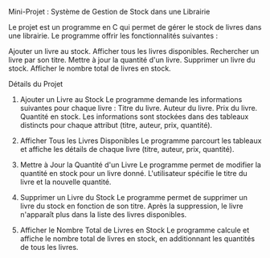 Mini-Projet : Système de Gestion de Stock dans une Librairie

Le projet est un programme en C qui permet de gérer le stock de livres dans une librairie. Le programme offrir les fonctionnalités suivantes :

Ajouter un livre au stock.
Afficher tous les livres disponibles.
Rechercher un livre par son titre.
Mettre à jour la quantité d'un livre.
Supprimer un livre du stock.
Afficher le nombre total de livres en stock.

Détails du Projet

1. Ajouter un Livre au Stock
Le programme demande les informations suivantes pour chaque livre :
Titre du livre.
Auteur du livre.
Prix du livre.
Quantité en stock.
Les informations sont stockées dans des tableaux distincts pour chaque attribut (titre, auteur, prix, quantité).

2. Afficher Tous les Livres Disponibles
Le programme parcourt les tableaux et affiche les détails de chaque livre (titre, auteur, prix, quantité).

3. Mettre à Jour la Quantité d'un Livre
Le programme permet de modifier la quantité en stock pour un livre donné.
L'utilisateur spécifie le titre du livre et la nouvelle quantité.

4. Supprimer un Livre du Stock
Le programme permet de supprimer un livre du stock en fonction de son titre.
Après la suppression, le livre n'apparaît plus dans la liste des livres disponibles.

5. Afficher le Nombre Total de Livres en Stock
Le programme calcule et affiche le nombre total de livres en stock, en additionnant les quantités de tous les livres.
